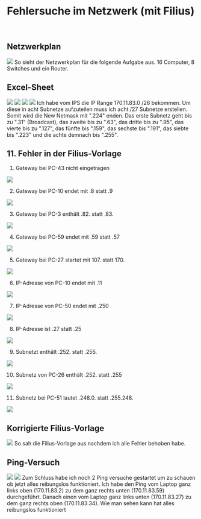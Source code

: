# Fehlersuche im Netzwerk (mit Filius)

<br>

## Netzwerkplan

<img src="../../Bilder/N1/P4 Bild1.jpg">
So sieht der Netzwerkplan für die folgende Aufgabe aus. 16 Computer, 8 Switches und ein Router.

<br>

## Excel-Sheet

<img src="../../Bilder/N1/P4 Bild2.png">
<img src="../../Bilder/N1/P4 Bild3.png">
<img src="../../Bilder/N1/P4 Bild4.png">
<img src="../../Bilder/N1/P4 Bild5.png">
Ich habe vom IPS die IP Range 170.11.83.0 /26 bekommen. Um diese in acht Subnetze aufzuteilen muss ich acht /27 Subnetze erstellen. Somit wird die New Netmask mit ".224" enden. Das erste Subnetz geht bis zu ".31" (Broadcast), das zweite bis zu ".63", das dritte bis zu ".95", das vierte bis zu ".127", das fünfte bis ".159", das sechste bis ".191", das siebte bis ".223" und die achte demnach bis ".255".

<br>

## 11. Fehler in der Filius-Vorlage

1. Gateway bei PC-43 nicht eingetragen
<img src="../../Bilder/N1/P4 Bild6.png">

<br>

2. Gateway bei PC-10 endet mit .8 statt .9
<img src="../../Bilder/N1/P4 Bild7.png">

<br>

3. Gateway bei PC-3 enthält .82. statt .83.
<img src="../../Bilder/N1/P4 Bild8.png">

<br>

4. Gateway bei PC-59 endet mit .59 statt .57
<img src="../../Bilder/N1/P4 Bild9.png">

<br>

5. Gateway bei PC-27 startet mit 107. statt 170.
<img src="../../Bilder/N1/P4 Bild10.png">

<br>

6. IP-Adresse von PC-10 endet mit .11
<img src="../../Bilder/N1/P4 Bild11.png">

<br>

7. IP-Adresse von PC-50 endet mit .250
<img src="../../Bilder/N1/P4 Bild12.png">

<br>

8. IP-Adresse ist .27 statt .25
<img src="../../Bilder/N1/P4 Bild13.png">

<br>

9. Subnetzt enthält .252. statt .255.
<img src="../../Bilder/N1/P4 Bild14.png">

<br>

10. Subnetz von PC-26 enthält .252. statt .255
<img src="../../Bilder/N1/P4 Bild15.png">

<br>

11. Subnetz bei PC-51 lautet .248.0. statt .255.248.
<img src="../../Bilder/N1/P4 Bild16.png">

<br>

## Korrigierte Filius-Vorlage
<img src="../../Bilder/N1/P4 Bild17.png">
So sah die Filius-Vorlage aus nachdem ich alle Fehler behoben habe.

<br>

## Ping-Versuch
<img src="../../Bilder/N1/P4 Bild18.png">
<img src="../../Bilder/N1/P4 Bild19.png">
Zum Schluss habe ich noch 2 Ping versuche gestartet um zu schauen ob jetzt alles reibungslos funktioniert. Ich habe den Ping vom Laptop ganz links oben (170.11.83.2) zu dem ganz rechts unten (170.11.83.59) durchgeführt. Danach einen vom Laptop ganz links unten (170.11.83.27) zu dem ganz rechts oben (170.11.83.34). Wie man sehen kann hat alles reibungslos funktioniert
